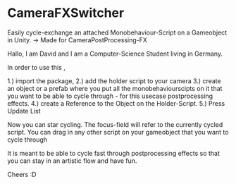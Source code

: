 # CameraFXSwitcher
Easily cycle-exchange an attached Monobehaviour-Script on a Gameobject in Unity. -> Made for CameraPostProcessing-FX

Hallo, I am David and I am a Computer-Science Student living in Germany. 

In order to use this , 

1.) import the package, 
2.) add the holder script to your camera 
3.) create an object or a prefab where you put all the monobehaviourscipts on it that you want to be able to cycle through - for this usecase postprocessing effects.
4.) create a Reference to the  Object on the Holder-Script. 
5.) Press Update List

Now you can star cycling. 
The focus-field will refer to the currently cycled script. 
You can drag in any other script on your gameobject that you want to cycle through 

It is meant to be able to cycle fast through postprocessing effects so that you can stay in an artistic flow and have fun.

Cheers :D
